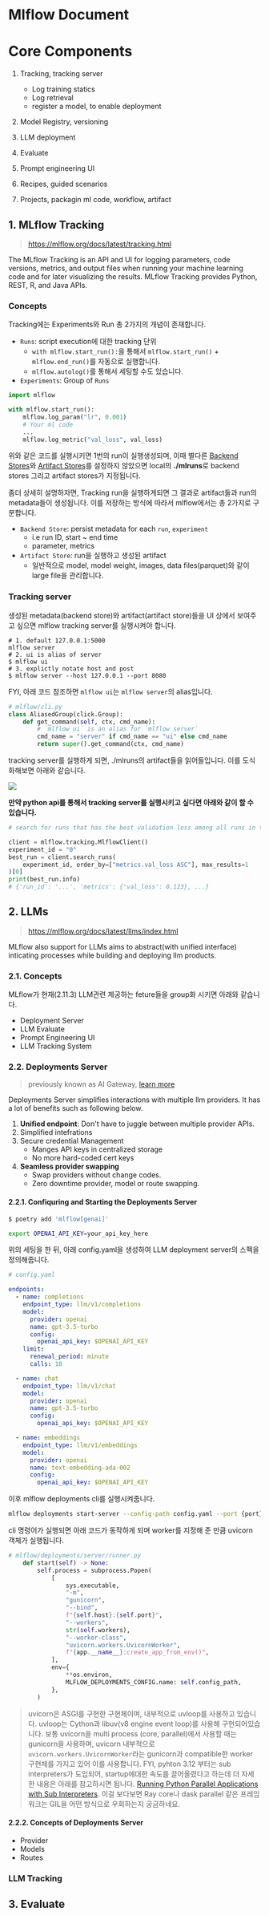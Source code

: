 # Mlflow Document



<!--more-->

# Core Components

1. Tracking, tracking server
    - Log training statics
    - Log retrieval
    - register a model, to enable deployment
    
2. Model Registry, versioning
3. LLM deployment
4. Evaluate
5. Prompt engineering UI
6. Recipes, guided scenarios
7. Projects, packagin ml code, workflow, artifact


## 1. MLflow Tracking
> https://mlflow.org/docs/latest/tracking.html


The MLflow Tracking is an API and UI for logging parameters, code versions, metrics, and output files when running your machine learning code and for later visualizing the results. MLflow Tracking provides Python, REST, R, and Java APIs.

### Concepts

Tracking에는 Experiments와 Run 총 2가지의 개념이 존재합니다.

- `Runs`: script execution에 대한 tracking 단위
    - `with mlflow.start_run():`을 통해서 `mlflow.start_run()` + `mlflow.end_run()`를 자동으로 실행합니다.
    - `mlflow.autolog()`를 통해서 세팅할 수도 있습니다.
- `Experiments`: Group of `Runs`

```py
import mlflow

with mlflow.start_run():
    mlflow.log_param("lr", 0.001)
    # Your ml code
    ...
    mlflow.log_metric("val_loss", val_loss)
```

위와 같은 코드를 실행시키면 1번의 run이 실행생성되며, 이때 별다른 [Backend Stores](https://mlflow.org/docs/latest/tracking/backend-stores.html#backend-stores)와 [Artifact Stores](https://mlflow.org/docs/latest/tracking/artifacts-stores.html)를 설정하지 않았으면 local의 **./mlruns**로 backend stores 그리고 artifact stores가 지정됩니다.

좀더 상세히 설명하자면, Tracking run을 실행하게되면 그 결과로 artifact들과 run의 metadata들이 생성됩니다. 이를 저장하는 방식에 따라서 mlflow에서는 총 2가지로 구분합니다.

- `Backend Store`: persist metadata for each `run`, `experiment`
    - i.e run ID, start ~ end time
    - parameter, metrics
- `Artifact Store`: run을 실행하고 생성된 artifact
    - 일반적으로 model, model weight, images, data files(parquet)와 같이 large file을 관리합니다.




### Tracking server

생성된 metadata(backend store)와 artifact(artifact store)들을 UI 상에서 보여주고 싶으면 mlflow tracking server를 실행시켜야 합니다. 

```shell
# 1. default 127.0.0.1:5000
mlflow server
# 2. ui is alias of server
$ mlflow ui
# 3. explictly notate host and post
$ mlflow server --host 127.0.0.1 --port 8080
```

FYI, 아래 코드 참조하면 `mlflow ui`는 `mlflow server`의 alias입니다. 


```py
# mlflow/cli.py
class AliasedGroup(click.Group):
    def get_command(self, ctx, cmd_name):
        # `mlflow ui` is an alias for `mlflow server`
        cmd_name = "server" if cmd_name == "ui" else cmd_name
        return super().get_command(ctx, cmd_name)
```


tracking server를 실행하게 되면, ./mlruns의 artifact들을 읽어들입니다. 이를 도식화해보면 아래와 같습니다. 


![](/images/mf_tracking.png)


**만약 python api를 통해서 tracking server를 실행시키고 싶다면 아래와 같이 할 수 있습니다.**

```py
# search for runs that has the best validation loss among all runs in the experiment.

client = mlflow.tracking.MlflowClient()
experiment_id = "0"
best_run = client.search_runs(
    experiment_id, order_by=["metrics.val_loss ASC"], max_results=1
)[0]
print(best_run.info)
# {'run_id': '...', 'metrics': {'val_loss': 0.123}, ...}

```

## 2. LLMs
> https://mlflow.org/docs/latest/llms/index.html


MLflow also support for LLMs aims to abstract(with unified interface) inticating processes while building and deploying llm products.

### 2.1. Concepts

MLflow가 현재(2.11.3) LLM관련 제공하는 feture들을 group화 시키면 아래와 같습니다.

- Deployment Server
- LLM Evaluate
- Prompt Engineering UI
- LLM Tracking System


### 2.2. Deployments Server
> previously known as AI Gateway, [learn more](https://mlflow.org/docs/latest/llms/deployments/index.html)

Deployments Server simplifies interactions with multiple llm providers. It has a lot of benefits such as following below.

1. **Unified endpoint**: Don't have to juggle between multiple provider APIs.
2. Simplified intefrations
3. Secure credential Management
    - Manges API keys in centralized storage
    - No more hard-coded cert keys
4. **Seamless provider swapping**
    - Swap providers without change codes.
    - Zero downtime provider, model or route swapping.

#### 2.2.1. Confiquring and Starting the Deployments Server

```sh
$ poetry add 'mlflow[genai]'

export OPENAI_API_KEY=your_api_key_here
```

위의 세팅을 한 뒤, 아래 config.yaml을 생성하여 LLM deployment server의 스펙을 정의해줍니다.

```yaml
# config.yaml

endpoints:
  - name: completions
    endpoint_type: llm/v1/completions
    model:
      provider: openai
      name: gpt-3.5-turbo
      config:
        openai_api_key: $OPENAI_API_KEY
    limit:
      renewal_period: minute
      calls: 10

  - name: chat
    endpoint_type: llm/v1/chat
    model:
      provider: openai
      name: gpt-3.5-turbo
      config:
        openai_api_key: $OPENAI_API_KEY

  - name: embeddings
    endpoint_type: llm/v1/embeddings
    model:
      provider: openai
      name: text-embedding-ada-002
      config:
        openai_api_key: $OPENAI_API_KEY

```

이후 mlflow deployments cli를 실행시켜줍니다.

```sh
mlflow deployments start-server --config-path config.yaml --port {port} --host {host} --workers {worker count}

```

cli 명령어가 실행되면 아래 코드가 동작하게 되며 worker를 지정해 준 만큼 uvicorn 객체가 실행됩니다. 

```py
# mlflow/deployments/server/runner.py
    def start(self) -> None:
        self.process = subprocess.Popen(
            [
                sys.executable,
                "-m",
                "gunicorn",
                "--bind",
                f"{self.host}:{self.port}",
                "--workers",
                str(self.workers),
                "--worker-class",
                "uvicorn.workers.UvicornWorker",
                f"{app.__name__}:create_app_from_env()",
            ],
            env={
                **os.environ,
                MLFLOW_DEPLOYMENTS_CONFIG.name: self.config_path,
            },
        )

```

> uvicorn은 ASGI를 구현한 구현체이며, 내부적으로 uvloop를 사용하고 있습니다. uvloop는 Cython과 libuv(v8 engine event loop)를 사용해 구현되어있습니다. 보통 uvicorn을 multi process (core, parallel)에서 사용할 때는 gunicorn을 사용하며, uvicorn 내부적으로 `uvicorn.workers.UvicornWorker`라는 gunicorn과 compatible한 worker 구현체를 가지고 있어 이를 사용합니다. FYI, pyhton 3.12 부터는 sub interpreters가 도입되어, startup에대한 속도를 끌어올렸다고 하는데 더 자세한 내용은 아래를 참고하시면 됩니다. [Running Python Parallel Applications with Sub Interpreters](https://tonybaloney.github.io/posts/sub-interpreter-web-workers.html). 이걸 보다보면 Ray core나 dask parallel 같은 프레임워크는 GIL을 어떤 방식으로 우회하는지 궁금하네요.

#### 2.2.2. Concepts of Deployments Server

- Provider
- Models
- Routes


### LLM Tracking





## 3. Evaluate
